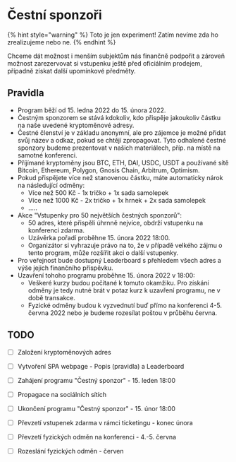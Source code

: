 # Čestní sponzoři

{% hint style="warning" %}
Toto je jen experiment! Zatím nevíme zda ho zrealizujeme nebo ne.
{% endhint %}

Chceme dát možnost i menším subjektům nás finančně podpořit a zároveň možnost zarezervovat si vstupenku ještě před oficiálním prodejem, případně získat další upomínkové předměty.

## Pravidla

* Program běží od 15. ledna 2022 do 15. února 2022.
* Čestným sponzorem se stává kdokoliv, kdo přispěje jakoukoliv částku na naše uvedené kryptoměnové adresy.
* Čestné členství je v základu anonymní, ale pro zájemce je možné přidat svůj název a odkaz, pokud se chtějí zpropagovat. Tyto odhalené čestné sponzory budeme prezentovat v našich materiálech, příp. na místě na samotné konferenci.
* Příjímané kryptoměny jsou BTC, ETH, DAI, USDC, USDT a používané sítě Bitcoin, Ethereum, Polygon, Gnosis Chain, Arbitrum, Optimism.
* Pokud přispějete více než stanovenou částku, máte automaticky nárok na následující odměny:
  * Více než 500 Kč - 1x tričko + 1x sada samolepek
  * Více než 1000 Kč - 2x tričko + 1x hrnek + 2x sada samolepek
  * .....
* Akce "Vstupenky pro 50 největších čestných sponzorů":
  * 50 adres, které přispěli úhrnně nejvíce, obdrží vstupenku na konferenci zdarma.
  * Uzávěrka pořadí proběhne 15. února 2022 18:00.
  * Organizátor si vyhrazuje právo na to, že v případě velkého zájmu o tento program, může rozšířit akci o další vstupenky.
* Pro veřejnost bude dostupný Leaderboard s přehledem všech adres a výše jejich finančního příspěvku.
* Uzavření tohoho programu proběhne 15. února 2022 v 18:00:
  * Veškeré kurzy budou počítané k tomuto okamžiku. Pro získání odměny je tedy nutné brát v potaz kurz k uzavření programu, ne v době transakce.
  * Fyzické odměny budou k vyzvednutí buď přímo na konferenci 4-5. června 2022 nebo je budeme rozesílat poštou v průběhu června.

## TODO

* [ ] Založení kryptoměnových adres
* [ ] Vytvoření SPA webpage - Popis (pravidla) a Leaderboard
* [ ] Zahájení programu "Čestný sponzor" - 15. leden 18:00
* [ ] Propagace na sociálních sítích
* [ ] Ukončení programu "Čestný sponzor" - 15. únor 18:00
* [ ] Převzetí vstupenek zdarma v rámci ticketingu - konec února
* [ ] Převzetí fyzických odměn na konferenci - 4.-5. června
* [ ] Rozeslání fyzických odměn - červen

